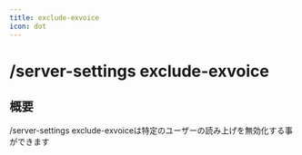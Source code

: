 ```yaml
---
title: exclude-exvoice
icon: dot
---
```


# /server-settings exclude-exvoice
## 概要
/server-settings exclude-exvoiceは特定のユーザーの読み上げを無効化する事ができます